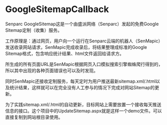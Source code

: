 GoogleSitemapCallback
=====================

Senparc GoogleSitemap这是一个由盛派网络（Senparc）发起的免费Google Sitemap定制（收集）服务。

工作原理是：通过网页，用户向一个运行在Senparc云端的机器人（SenMapic）发送收录网站请求，SenMapic完成收录后，将结果整理成标准的Google Sitemap格式，包含响应统计结果、html文件返回给请求方。

所生成的所有页面URL是SenMapic根据网页入口模拟搜索引擎蜘蛛爬行得到的，所以其中出现的各种页面错误也可以及时发现。

同时SenMapic还接收定制服务，每天定时为用户推送最新sitemap.xml/.html以及统计结果，这样就可以在完全没有人工参与的情况下完成对网站Sitemap的更新。

为了实践sitemap.xml/.html的自动更新，目标网站上需要放置一个接收每天推送信息的接口。这个项目中的UpdateSitemap.aspx就是这样一个demo文件。可以直接复制到网站根目录使用。
